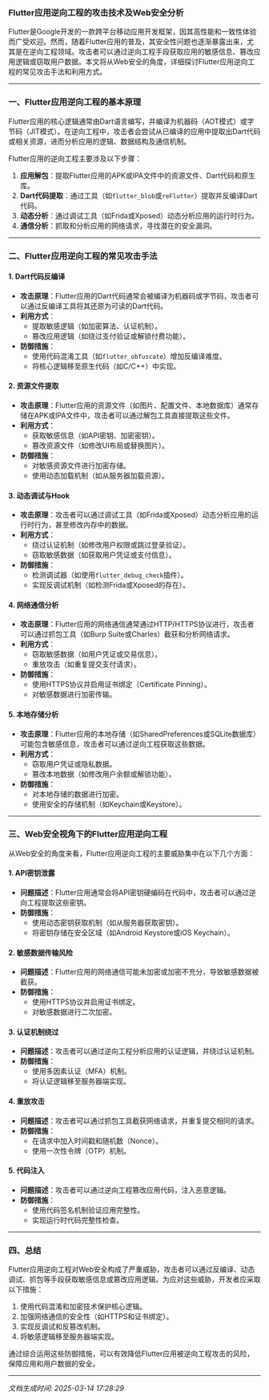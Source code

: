 ### Flutter应用逆向工程的攻击技术及Web安全分析

Flutter是Google开发的一款跨平台移动应用开发框架，因其高性能和一致性体验而广受欢迎。然而，随着Flutter应用的普及，其安全性问题也逐渐暴露出来，尤其是在逆向工程领域。攻击者可以通过逆向工程手段获取应用的敏感信息、篡改应用逻辑或窃取用户数据。本文将从Web安全的角度，详细探讨Flutter应用逆向工程的常见攻击手法和利用方式。

---

### 一、Flutter应用逆向工程的基本原理

Flutter应用的核心逻辑通常由Dart语言编写，并编译为机器码（AOT模式）或字节码（JIT模式）。在逆向工程中，攻击者会尝试从已编译的应用中提取出Dart代码或相关资源，进而分析应用的逻辑、数据结构及通信机制。

Flutter应用的逆向工程主要涉及以下步骤：
1. **应用解包**：提取Flutter应用的APK或IPA文件中的资源文件、Dart代码和原生库。
2. **Dart代码提取**：通过工具（如`flutter_blob`或`reFlutter`）提取并反编译Dart代码。
3. **动态分析**：通过调试工具（如Frida或Xposed）动态分析应用的运行时行为。
4. **通信分析**：抓取和分析应用的网络请求，寻找潜在的安全漏洞。

---

### 二、Flutter应用逆向工程的常见攻击手法

#### 1. **Dart代码反编译**
   - **攻击原理**：Flutter应用的Dart代码通常会被编译为机器码或字节码，攻击者可以通过反编译工具将其还原为可读的Dart代码。
   - **利用方式**：
     - 提取敏感逻辑（如加密算法、认证机制）。
     - 篡改应用逻辑（如绕过支付验证或解锁付费功能）。
   - **防御措施**：
     - 使用代码混淆工具（如`flutter_obfuscate`）增加反编译难度。
     - 将核心逻辑移至原生代码（如C/C++）中实现。

#### 2. **资源文件提取**
   - **攻击原理**：Flutter应用的资源文件（如图片、配置文件、本地数据库）通常存储在APK或IPA文件中，攻击者可以通过解包工具直接提取这些文件。
   - **利用方式**：
     - 获取敏感信息（如API密钥、加密密钥）。
     - 篡改资源文件（如修改UI布局或替换图片）。
   - **防御措施**：
     - 对敏感资源文件进行加密存储。
     - 使用动态加载机制（如从服务器加载资源）。

#### 3. **动态调试与Hook**
   - **攻击原理**：攻击者可以通过调试工具（如Frida或Xposed）动态分析应用的运行时行为，甚至修改内存中的数据。
   - **利用方式**：
     - 绕过认证机制（如修改用户权限或跳过登录验证）。
     - 窃取敏感数据（如获取用户凭证或支付信息）。
   - **防御措施**：
     - 检测调试器（如使用`flutter_debug_check`插件）。
     - 实现反调试机制（如检测Frida或Xposed的存在）。

#### 4. **网络通信分析**
   - **攻击原理**：Flutter应用的网络通信通常通过HTTP/HTTPS协议进行，攻击者可以通过抓包工具（如Burp Suite或Charles）截获和分析网络请求。
   - **利用方式**：
     - 窃取敏感数据（如用户凭证或交易信息）。
     - 重放攻击（如重复提交支付请求）。
   - **防御措施**：
     - 使用HTTPS协议并启用证书绑定（Certificate Pinning）。
     - 对敏感数据进行加密传输。

#### 5. **本地存储分析**
   - **攻击原理**：Flutter应用的本地存储（如SharedPreferences或SQLite数据库）可能包含敏感信息，攻击者可以通过逆向工程获取这些数据。
   - **利用方式**：
     - 窃取用户凭证或隐私数据。
     - 篡改本地数据（如修改用户余额或解锁功能）。
   - **防御措施**：
     - 对本地存储的数据进行加密。
     - 使用安全的存储机制（如Keychain或Keystore）。

---

### 三、Web安全视角下的Flutter应用逆向工程

从Web安全的角度来看，Flutter应用逆向工程的主要威胁集中在以下几个方面：

#### 1. **API密钥泄露**
   - **问题描述**：Flutter应用通常会将API密钥硬编码在代码中，攻击者可以通过逆向工程提取这些密钥。
   - **防御措施**：
     - 使用动态密钥获取机制（如从服务器获取密钥）。
     - 将密钥存储在安全区域（如Android Keystore或iOS Keychain）。

#### 2. **敏感数据传输风险**
   - **问题描述**：Flutter应用的网络通信可能未加密或加密不充分，导致敏感数据被截获。
   - **防御措施**：
     - 使用HTTPS协议并启用证书绑定。
     - 对敏感数据进行二次加密。

#### 3. **认证机制绕过**
   - **问题描述**：攻击者可以通过逆向工程分析应用的认证逻辑，并绕过认证机制。
   - **防御措施**：
     - 使用多因素认证（MFA）机制。
     - 将认证逻辑移至服务器端实现。

#### 4. **重放攻击**
   - **问题描述**：攻击者可以通过抓包工具截获网络请求，并重复提交相同的请求。
   - **防御措施**：
     - 在请求中加入时间戳和随机数（Nonce）。
     - 使用一次性令牌（OTP）机制。

#### 5. **代码注入**
   - **问题描述**：攻击者可以通过逆向工程篡改应用代码，注入恶意逻辑。
   - **防御措施**：
     - 使用代码签名机制验证应用完整性。
     - 实现运行时代码完整性检查。

---

### 四、总结

Flutter应用逆向工程对Web安全构成了严重威胁，攻击者可以通过反编译、动态调试、抓包等手段获取敏感信息或篡改应用逻辑。为应对这些威胁，开发者应采取以下措施：
1. 使用代码混淆和加密技术保护核心逻辑。
2. 加强网络通信的安全性（如HTTPS和证书绑定）。
3. 实现反调试和反篡改机制。
4. 将敏感逻辑移至服务器端实现。

通过综合运用这些防御措施，可以有效降低Flutter应用被逆向工程攻击的风险，保障应用和用户数据的安全。

---

*文档生成时间: 2025-03-14 17:28:29*



